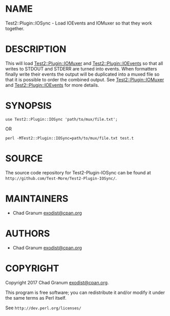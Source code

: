 # NAME

Test2::Plugin::IOSync - Load IOEvents and IOMuxer so that they work together.

# DESCRIPTION

This will load [Test2::Plugin::IOMuxer](https://metacpan.org/pod/Test2::Plugin::IOMuxer) and [Test2::Plugin::IOEvents](https://metacpan.org/pod/Test2::Plugin::IOEvents) so that
all writes to STDOUT and STDERR are turned into events. When formatters finally
write their events the output will be duplicated into a muxed file so that it
is possible to order the combined output. See [Test2::Plugin::IOMuxer](https://metacpan.org/pod/Test2::Plugin::IOMuxer) and
[Test2::Plugin::IOEvents](https://metacpan.org/pod/Test2::Plugin::IOEvents) for more details.

# SYNOPSIS

    use Test2::Plugin::IOSync 'path/to/mux/file.txt';

OR

    perl -MTest2::Plugin::IOSync=path/to/mux/file.txt test.t

# SOURCE

The source code repository for Test2-Plugin-IOSync can be found at
`http://github.com/Test-More/Test2-Plugin-IOSync/`.

# MAINTAINERS

- Chad Granum <exodist@cpan.org>

# AUTHORS

- Chad Granum <exodist@cpan.org>

# COPYRIGHT

Copyright 2017 Chad Granum <exodist@cpan.org>.

This program is free software; you can redistribute it and/or
modify it under the same terms as Perl itself.

See `http://dev.perl.org/licenses/`
